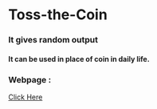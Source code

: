 # Toss-the-Coin
<h3>It gives random output</h3>
<h4>It can be used in place of coin in daily life.</h4>
<h3>Webpage : </h3>
<a href="http://tanishqjain.host22.com/">Click Here</a>
